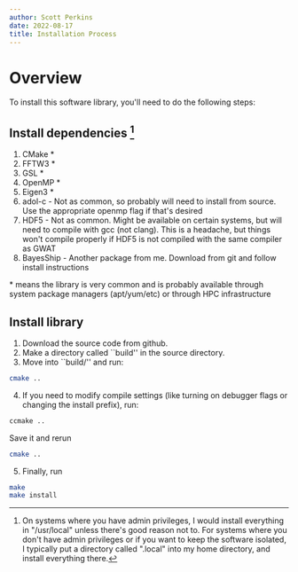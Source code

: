 ```yaml
---
author: Scott Perkins
date: 2022-08-17
title: Installation Process
---
```


# Overview

To install this software library, you'll need to do the following steps:

## Install dependencies [^1] 

1. CMake \*
2. FFTW3 \*
3. GSL \*
4. OpenMP \*
5. Eigen3 \*
6. adol-c - Not as common, so probably will need to install from source. Use the appropriate openmp flag if that's desired 
7. HDF5 - Not as common. Might be available on certain systems, but will need to compile with gcc (not clang). This is a headache, but things won't compile properly if HDF5 is not compiled with the same compiler as GWAT
8. BayesShip - Another package from me. Download from git and follow install instructions

\* means the library is very common and is probably available through system package managers (apt/yum/etc) or through HPC infrastructure

[^1]: On systems where you have admin privileges, I would install everything in "/usr/local" unless there's good reason not to. For systems where you don't have admin privileges or if you want to keep the software isolated, I typically put a directory called ".local" into my home directory, and install everything there.

## Install library

1. Download the source code from github.
2. Make a directory called ``build'' in the source directory. 
3. Move into ``build/'' and run:

```bash
cmake .. 
```

4. If you need to modify compile settings (like turning on debugger flags or changing the install prefix), run:

```bash
ccmake .. 
```

Save it and rerun 

```bash
cmake .. 
```

5. Finally, run 

```bash
make 
make install
```






